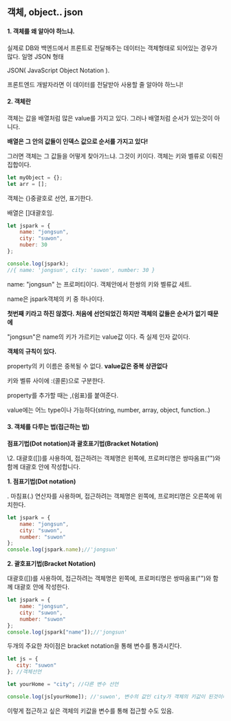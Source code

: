 ## 객체, object.. json

#### 1. 객체를 왜 알아야 하느냐.
실제로 DB와 백엔드에서 프론트로 전달해주는 데이터는 객체형태로 되어있는 경우가 많다. 일명 JSON 형태

JSON( JavaScript Object Notation ). 

프론트엔드 개발자라면 이 데이터를 전달받아 사용할 줄 알아야 하느니!



#### 2. 객체란

객체는 값을 배열처럼 많은 value를 가지고 있다.
그러나 배열처럼 순서가 있는것이 아니다.

**배열은 그 안의 값들이 인덱스 값으로 순서를 가지고 있다!**

그러면 객체는 그 값들을 어떻게 찾아가느냐. 그것이 키이다.
객체는 키와 벨류로 이뤄진 집합이다.

```javascript
let myObject = {};
let arr = []; 
```

객체는 {}중괄호로 선언, 표기한다.

배열은 []대괄호임.



```javascript
let jspark = {
	name: "jongsun",
	city: "suwon",
	nuber: 30
};

console.log(jspark);
//{ name: 'jongsun', city: 'suwon', number: 30 }
```

name: "jongsun" 는 프로퍼티이다. 객체안에서 한쌍의 키와 벨류값 세트.



name은 jspark객체의 키 중 하나이다. 

**첫번째 키라고 하진 않겠다. 처음에 선언되었긴 하지만 객체의 값들은 순서가 없기 때문에**



"jongsun"은 name의 키가 가르키는 value값 이다. 즉 실제 인자 값이다.



**객체의 규칙이 있다.**

property의 키 이름은 중복될 수 없다. **value값은 중복 상관없다**

키와 벨류 사이에 :(콜론)으로 구분한다.

property를 추가할 때는 ,(쉼표)를 붙여준다.

value에는 어느 type이나 가능하다(string, number, array, object, function..)





#### 3. 객체를 다루는 법(접근하는 법)

**점표기법(Dot notation)과 괄호표기법(Bracket Notation)**



\2. 대괄호([])를 사용하여, 접근하려는 객체명은 왼쪽에, 프로퍼티명은 쌍따옴표("")와 함께 대괄호 안에 작성합니다.





**1. 점표기법(Dot notation)**

. 마침표(.) 연산자를 사용하며, 접근하려는 객체명은 왼쪽에, 프로퍼티명은 오른쪽에 위치한다.

```javascript
let jspark = {
	name: "jongsun",
	city: "suwon",
	number: "suwon"
};
console.log(jspark.name);//'jongsun'
```



**2. 괄호표기법(Bracket Notation)**

대괄호([])를 사용하여, 접근하려는 객체명은 왼쪽에, 프로퍼티명은 쌍따옴표("")와 함께 대괄호 안에 작성한다.

```javascript
let jspark = {
	name: "jongsun",
	city: "suwon",
	number: "suwon"
};
console.log(jspark["name"]);//'jongsun'
```



두개의 주요한 차이점은 bracket notation을 통해 변수를 통과시킨다.


```javascript
let js = {   
   city: "suwon"
}; //객체선언

let yourHome = "city"; //다른 변수 선언

console.log(js[yourHome]); //'suwon', 변수의 값인 city가 객체의 키값이 된것이다. 
```

이렇게 접근하고 싶은 객체의 키값을 변수를 통해 접근할 수도 있음.

